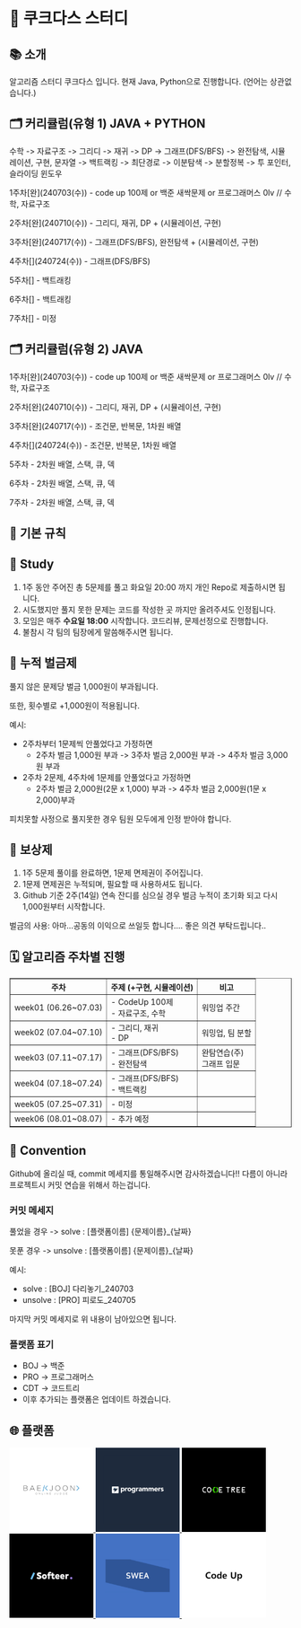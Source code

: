 # 🍪 쿠크다스 스터디

<section>
  <h2>📚 소개</h2>
  <p>알고리즘 스터디 쿠크다스 입니다. 현재 Java, Python으로 진행합니다. (언어는 상관없습니다.)</p>
</section>

<section>
  <h2>🗂️ 커리큘럼(유형 1) JAVA + PYTHON</h2>
  <p>수학 -> 자료구조 -> 그리디 -> 재귀 -> DP -> 그래프(DFS/BFS) -> 완전탐색, 시뮬레이션, 구현, 문자열 -> 백트랙킹 -> 최단경로 -> 이분탐색 -> 분할정복 -> 투 포인터, 슬라이딩 윈도우</p>
  <p>1주차[완](240703(수)) - code up 100제 or 백준 새싹문제 or 프로그래머스 0lv // 수학, 자료구조 </p>
  <p>2주차[완](240710(수)) - 그리디, 재귀, DP + (시뮬레이션, 구현) </p>
  <p>3주차[완](240717(수)) - 그래프(DFS/BFS), 완전탐색 + (시뮬레이션, 구현) </p>
  <p>4주차[](240724(수)) - 그래프(DFS/BFS) </p>
  <p>5주차[] - 백트래킹 </p>
  <p>6주차[] - 백트래킹 </p>
  <p>7주차[] - 미정 </p>

  <h2>🗂️ 커리큘럼(유형 2) JAVA</h2>
  <p>1주차[완](240703(수)) - code up 100제 or 백준 새싹문제 or 프로그래머스 0lv // 수학, 자료구조 </p>
  <p>2주차[완](240710(수)) - 그리디, 재귀, DP + (시뮬레이션, 구현) </p>
  <p>3주차[완](240717(수)) - 조건문, 반복문, 1차원 배열 </p>
  <p>4주차[](240724(수)) - 조건문, 반복문, 1차원 배열 </p>
  <p>5주차 - 2차원 배열, 스택, 큐, 덱 </p>
  <p>6주차 - 2차원 배열, 스택, 큐, 덱 </p>
  <p>7주차 - 2차원 배열, 스택, 큐, 덱 </p>
</section>

<section>
  <h1>📏 기본 규칙</h1>
  <h2>📝 Study</h2>
  <ol>
    <li>1주 동안 주어진 총 5문제를 풀고 화요일 20:00 까지 개인 Repo로 제출하시면 됩니다.</li>
    <li>시도했지만 풀지 못한 문제는 코드를 작성한 곳 까지만 올려주셔도 인정됩니다.</li>
    <li>모임은 매주 <strong>수요일 18:00</strong> 시작합니다. 코드리뷰, 문제선정으로 진행합니다.</li>
    <li>불참시 각 팀의 팀장에게 말씀해주시면 됩니다.</li>
  </ol>
</section>

<section>
  <h2>💸 누적 벌금제</h2>
  <p>풀지 않은 문제당 벌금 1,000원이 부과됩니다.</p>
  <p>또한, 횟수별로 +1,000원이 적용됩니다.</p>
  <p>예시:</p>
  <ul>
    <li>2주차부터 1문제씩 안풀었다고 가정하면
      <ul>
        <li>2주차 벌금 1,000원 부과 -> 3주차 벌금 2,000원 부과 -> 4주차 벌금 3,000원 부과</li>
      </ul>
    </li>
    <li>2주차 2문제, 4주차에 1문제를 안풀었다고 가정하면
      <ul>
        <li>2주차 벌금 2,000원(2문 x 1,000) 부과 -> 4주차 벌금 2,000원(1문 x 2,000)부과</li>
      </ul>
    </li>
  </ul>
  <p>피치못할 사정으로 풀지못한 경우 팀원 모두에게 인정 받아야 합니다.</p>
</section>

<section>
  <h2>🎁 보상제</h2>
  <ol>
    <li>1주 5문제 풀이를 완료하면, 1문제 면제권이 주어집니다.</li>
    <li>1문제 면제권은 누적되며, 필요할 때 사용하셔도 됩니다.</li>
    <li>Github 기준 2주(14일) 연속 잔디를 심으실 경우 벌금 누적이 초기화 되고 다시 1,000원부터 시작합니다.</li>
  </ol>
  <p>벌금의 사용: 아마...공동의 이익으로 쓰일듯 합니다.... 좋은 의견 부탁드립니다..</p>
</section>

<section>
  <h2>🗓️ 알고리즘 주차별 진행</h2>
  <table border="1">
    <thead>
      <tr>
        <th>주차</th>
        <th>주제 (+구현, 시뮬레이션)</th>
        <th>비고</th>
      </tr>
    </thead>
    <tbody>
      <tr>
        <td>week01 (06.26~07.03)</td>
        <td>- CodeUp 100제<br>- 자료구조, 수학</td>
        <td>워밍업 주간</td>
      </tr>
      <tr>
        <td>week02 (07.04~07.10)</td>
        <td>- 그리디, 재귀<br>- DP</td>
        <td>워밍업, 팀 분할</td>
      </tr>
      <tr>
        <td>week03 (07.11~07.17)</td>
        <td>- 그래프(DFS/BFS)<br>- 완전탐색</td>
        <td>완탐연습(주)<br/>그래프 입문</td>
      </tr>
      <tr>
        <td>week04 (07.18~07.24)</td>
        <td>- 그래프(DFS/BFS)<br>- 백트랙킹</td>
        <td></td>
      </tr>
      <tr>
        <td>week05 (07.25~07.31)</td>
        <td>- 미정</td>
        <td></td>
      </tr>
      <tr>
        <td>week06 (08.01~08.07)</td>
        <td>- 추가 예정</td>
        <td></td>
      </tr>
    </tbody>
  </table>
</section>

<section>
  <h2>📜 Convention</h2>
  <p>Github에 올리실 때, commit 메세지를 통일해주시면 감사하겠습니다!! 다름이 아니라 프로젝트시 커밋 연습을 위해서 하는겁니다.</p>
  <h3>커밋 메세지</h3>
  <p>풀었을 경우 -> solve : [플랫폼이름] {문제이름}_{날짜}</p>
  <p>못푼 경우 -> unsolve : [플랫폼이름] {문제이름}_{날짜}</p>
  <p>예시:</p>
  <ul>
    <li>solve : [BOJ] 다리놓기_240703</li>
    <li>unsolve : [PRO] 피로도_240705</li>
  </ul>
  <p>마지막 커밋 메세지로 위 내용이 남아있으면 됩니다.</p>
  <h3>플랫폼 표기</h3>
  <ul>
    <li>BOJ -> 백준</li>
    <li>PRO -> 프로그래머스</li>
    <li>CDT -> 코드트리</li>
    <li>이후 추가되는 플랫폼은 업데이트 하겠습니다.</li>
  </ul>
</section>

<section>
  <h2>🌐 플랫폼</h2>
  <div class="platforms">
    <a href="https://www.acmicpc.net/">
      <img src="../imgs/baekjun.png" alt="백준로고" width="150" height="150">
    </a>
    <a href="https://programmers.co.kr/">
      <img src="../imgs/pro.png" alt="프로그래머스 로고" width="150" height="150">
    </a>
    <a href="https://www.codetree.ai/">
      <img src="../imgs/codetree.png" alt="코드트리로고" width="150" height="150">
    </a>
    <br>
    <a href="https://softeer.ai/">
      <img src="../imgs/softeer.png" alt="소프티어로고" width="150" height="150">
    </a>
    <a href="https://swexpertacademy.com/main/main.do">
      <img src="../imgs/SWEA.png" alt="SWEA로고" width="150" height="150">
    </a>
    <a href="https://codeup.kr/">
      <img src="../imgs/codeUp.png" alt="CodeUp로고" width="150" height="150">
    </a>
  </div>
</section>
